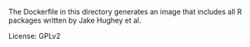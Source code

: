 The Dockerfile in this directory generates an image that includes all R packages written by Jake Hughey et al.

License: GPLv2
